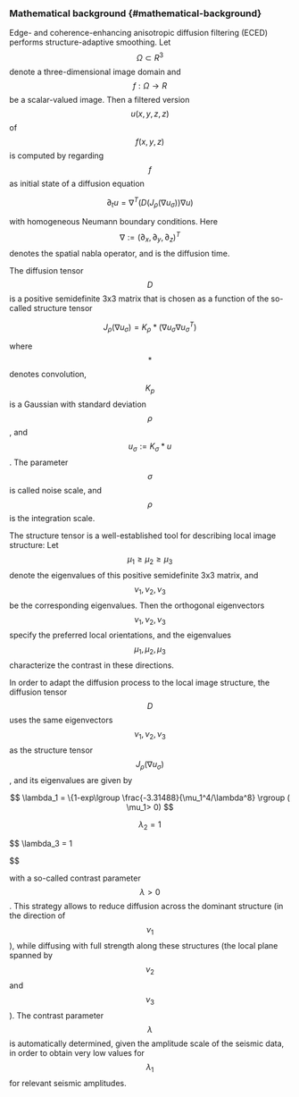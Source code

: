 ### Mathematical background {#mathematical-background}

Edge- and coherence-enhancing anisotropic diffusion filtering (ECED) performs structure-adaptive smoothing. Let $$\Omega\subset R^3$$  denote a three-dimensional image domain and $$f:\Omega\rightarrow R$$ be a scalar-valued image. Then a filtered version $$u(x,y,z,z)$$ of $$f(x,y,z)$$  is computed by regarding $$f$$ as initial state of a diffusion equation


$$
\partial_tu = \nabla ^T(D(J_\rho(\nabla u_\sigma ))\nabla u)
$$



with homogeneous Neumann boundary conditions. Here $$\nabla:=(\partial_x, \partial_y, \partial_z)^T$$ denotes the spatial nabla operator, and   is the diffusion time.

The diffusion tensor $$D$$ is a positive semidefinite 3x3 matrix that is chosen as a function of the so-called structure tensor


$$
J_\rho(\nabla u_\sigma) = K_\rho *(\nabla u_\sigma \nabla u_\sigma^T)
$$



where  $$*$$ denotes convolution, $$K_p$$  is a Gaussian with standard deviation $$\rho$$ , and $$u_\sigma := K_\sigma*u$$ . The parameter $$\sigma$$ is called noise scale, and  $$\rho$$ is the integration scale.

The structure tensor is a well-established tool for describing local image structure: Let $$\mu_1\geq\mu_2\geq\mu_3$$ denote the eigenvalues of this positive semidefinite 3x3 matrix, and $$\nu_1,\nu_2,\nu_3$$ be the corresponding eigenvalues. Then the orthogonal eigenvectors $$\nu_1,\nu_2,\nu_3$$ specify the preferred local orientations, and the eigenvalues $$\mu_1,\mu_2,\mu_3$$ characterize the contrast in these directions.

In order to adapt the diffusion process to the local image structure, the diffusion tensor $$D$$ uses the same eigenvectors $$\nu_1,\nu_2,\nu_3$$  as the structure tensor $$J_\rho(\nabla u_\sigma)$$ , and its eigenvalues are given by


$$
\lambda_1 = \{1-exp\lgroup \frac{-3.31488}{\mu_1^4/\lambda^8} \rgroup  ( \mu_1> 0)
$$


$$
\lambda_2 = 1
$$


$$
\lambda_3 = 1

$$




with a so-called contrast parameter $$\lambda> 0$$ . This strategy allows to reduce diffusion across the dominant structure (in the direction of $$\nu_1$$), while diffusing with full strength along these structures (the local plane spanned by $$\nu_2$$  and $$\nu_3$$ ). The contrast parameter $$\lambda$$ is automatically determined, given the amplitude scale of the seismic data, in order to obtain very low values for $$\lambda_1$$  for relevant seismic amplitudes.